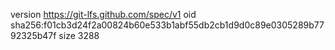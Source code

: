 version https://git-lfs.github.com/spec/v1
oid sha256:f01cb3d24f2a00824b60e533b1abf55db2cb1d9d0c89e0305289b7792325b47f
size 3288

